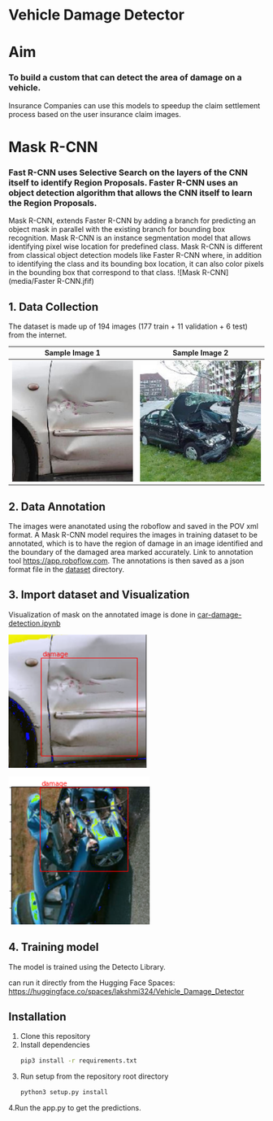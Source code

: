 # Vehicle Damage Detector



# Aim
### To build a custom that can detect the area of damage on a vehicle.
Insurance Companies can use this models to speedup the claim settlement process based on the user insurance claim images.


# Mask R-CNN
### Fast R-CNN uses Selective Search on the layers of the CNN itself to identify Region Proposals. Faster R-CNN uses an object detection algorithm that allows the CNN itself to learn the Region Proposals.
Mask R-CNN, extends Faster R-CNN by adding a branch for predicting an object mask in parallel with the existing branch for bounding box recognition. Mask R-CNN is an instance segmentation model that allows identifying pixel wise location for predefined class. Mask R-CNN is different from classical object detection models like Faster R-CNN where, in addition to identifying the class and its bounding box location, it can also color pixels in the bounding box that correspond to that class.
![Mask R-CNN](media/Faster R-CNN.jfif)


## 1. Data Collection
The dataset is made up of 194 images (177 train + 11 validation + 6 test) from the internet.

Sample Image 1             |   Sample Image 2
:-------------------------:|:-------------------------:
![Sample Car Damage 1](media/damage1.jpg)       |  ![Sample Car Damage 2](media/damage2.jpg)

## 2. Data Annotation
The images were ananotated using the roboflow and saved in the POV xml format.
A Mask R-CNN model requires the images in training dataset to be annotated, which is to have the region of damage in an image identified and the boundary of the damaged area marked accurately.
Link to annotation tool https://app.roboflow.com. The annotations is then saved as a json format file in the [dataset](/Annotation) directory.

## 3. Import dataset and Visualization

Visualization of mask on the annotated image is done in [car-damage-detection.ipynb](car-damage-detection.ipynb)

![Visualization of Input 1](media/visualization1.png)   

![Visualization of Input 2](media/visualization2.png)   


## 4. Training model
The model is trained using the Detecto Library.



can run it directly from the Hugging Face Spaces:
https://huggingface.co/spaces/lakshmi324/Vehicle_Damage_Detector

## Installation
1. Clone this repository
2. Install dependencies
   ```bash
   pip3 install -r requirements.txt
   ```
3. Run setup from the repository root directory
    ```bash
    python3 setup.py install
    ```

4.Run the app.py to get the predictions.
